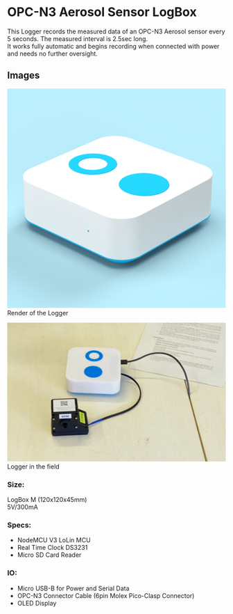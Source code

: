 # OPC-N3 Aerosol Sensor LogBox

This Logger records the measured data of an OPC-N3 Aerosol sensor every 5 seconds. The measured interval is 2.5sec long.  
It works fully automatic and begins recording when connected with power and needs no further oversight.

## Images

![](device_render.png)
Render of the Logger  

![](device_field.png)
Logger in the field  
### Size:
  LogBox M (120x120x45mm)  
  5V/300mA  
  
### Specs:
  - NodeMCU V3 LoLin MCU  
  - Real Time Clock DS3231  
  - Micro SD Card Reader  
  

  
### IO:
  - Micro USB-B for Power and Serial Data  
  - OPC-N3 Connector Cable  (6pin Molex Pico-Clasp Connector)  
  - OLED Display  

